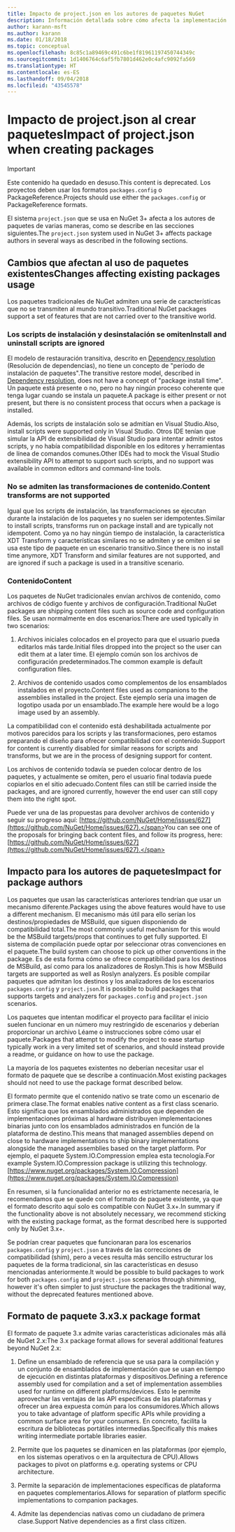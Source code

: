 ```yaml
---
title: Impacto de project.json en los autores de paquetes NuGet
description: Información detallada sobre cómo afecta la implementación de project.json en NuGet 3.x a los autores de paquetes, como las características, el contenido y el formato de paquetes no admitidos.
author: karann-msft
ms.author: karann
ms.date: 01/18/2018
ms.topic: conceptual
ms.openlocfilehash: 8c85c1a89469c491c6be1f81961197450744349c
ms.sourcegitcommit: 1d1406764c6af5fb7801d462e0c4afc9092fa569
ms.translationtype: HT
ms.contentlocale: es-ES
ms.lasthandoff: 09/04/2018
ms.locfileid: "43545578"
---
```

# <a name="impact-of-projectjson-when-creating-packages"></a><span data-ttu-id="c676b-103">Impacto de project.json al crear paquetes</span><span class="sxs-lookup"><span data-stu-id="c676b-103">Impact of project.json when creating packages</span></span>

> [!Important]
> <span data-ttu-id="c676b-104">Este contenido ha quedado en desuso.</span><span class="sxs-lookup"><span data-stu-id="c676b-104">This content is deprecated.</span></span> <span data-ttu-id="c676b-105">Los proyectos deben usar los formatos `packages.config` o PackageReference.</span><span class="sxs-lookup"><span data-stu-id="c676b-105">Projects should use either the `packages.config` or PackageReference formats.</span></span>

<span data-ttu-id="c676b-106">El sistema `project.json` que se usa en NuGet 3+ afecta a los autores de paquetes de varias maneras, como se describe en las secciones siguientes.</span><span class="sxs-lookup"><span data-stu-id="c676b-106">The `project.json` system used in NuGet 3+ affects package authors in several ways as described in the following sections.</span></span>

## <a name="changes-affecting-existing-packages-usage"></a><span data-ttu-id="c676b-107">Cambios que afectan al uso de paquetes existentes</span><span class="sxs-lookup"><span data-stu-id="c676b-107">Changes affecting existing packages usage</span></span>

<span data-ttu-id="c676b-108">Los paquetes tradicionales de NuGet admiten una serie de características que no se transmiten al mundo transitivo.</span><span class="sxs-lookup"><span data-stu-id="c676b-108">Traditional NuGet packages support a set of features that are not carried over to the transitive world.</span></span>

### <a name="install-and-uninstall-scripts-are-ignored"></a><span data-ttu-id="c676b-109">Los scripts de instalación y desinstalación se omiten</span><span class="sxs-lookup"><span data-stu-id="c676b-109">Install and uninstall scripts are ignored</span></span>

<span data-ttu-id="c676b-110">El modelo de restauración transitiva, descrito en [Dependency resolution](../consume-packages/dependency-resolution.md#dependency-resolution-with-packagereference) (Resolución de dependencias), no tiene un concepto de "período de instalación de paquetes".</span><span class="sxs-lookup"><span data-stu-id="c676b-110">The transitive restore model, described in [Dependency resolution](../consume-packages/dependency-resolution.md#dependency-resolution-with-packagereference), does not have a concept of "package install time".</span></span> <span data-ttu-id="c676b-111">Un paquete está presente o no, pero no hay ningún proceso coherente que tenga lugar cuando se instala un paquete.</span><span class="sxs-lookup"><span data-stu-id="c676b-111">A package is either present or not present, but there is no consistent process that occurs when a package is installed.</span></span>

<span data-ttu-id="c676b-112">Además, los scripts de instalación solo se admitían en Visual Studio.</span><span class="sxs-lookup"><span data-stu-id="c676b-112">Also, install scripts were supported only in Visual Studio.</span></span> <span data-ttu-id="c676b-113">Otros IDE tenían que simular la API de extensibilidad de Visual Studio para intentar admitir estos scripts, y no había compatibilidad disponible en los editores y herramientas de línea de comandos comunes.</span><span class="sxs-lookup"><span data-stu-id="c676b-113">Other IDEs had to mock the Visual Studio extensibility API to attempt to support such scripts, and no support was available in common editors and command-line tools.</span></span>

### <a name="content-transforms-are-not-supported"></a><span data-ttu-id="c676b-114">No se admiten las transformaciones de contenido.</span><span class="sxs-lookup"><span data-stu-id="c676b-114">Content transforms are not supported</span></span>

<span data-ttu-id="c676b-115">Igual que los scripts de instalación, las transformaciones se ejecutan durante la instalación de los paquetes y no suelen ser idempotentes.</span><span class="sxs-lookup"><span data-stu-id="c676b-115">Similar to install scripts, transforms run on package install and are typically not idempotent.</span></span> <span data-ttu-id="c676b-116">Como ya no hay ningún tiempo de instalación, la característica XDT Transform y características similares no se admiten y se omiten si se usa este tipo de paquete en un escenario transitivo.</span><span class="sxs-lookup"><span data-stu-id="c676b-116">Since there is no install time anymore, XDT Transform and similar features are not supported, and are ignored if such a package is used in a transitive scenario.</span></span>

### <a name="content"></a><span data-ttu-id="c676b-117">Contenido</span><span class="sxs-lookup"><span data-stu-id="c676b-117">Content</span></span>

<span data-ttu-id="c676b-118">Los paquetes de NuGet tradicionales envían archivos de contenido, como archivos de código fuente y archivos de configuración.</span><span class="sxs-lookup"><span data-stu-id="c676b-118">Traditional NuGet packages are shipping content files such as source code and configuration files.</span></span> <span data-ttu-id="c676b-119">Se usan normalmente en dos escenarios:</span><span class="sxs-lookup"><span data-stu-id="c676b-119">There are used typically in two scenarios:</span></span>

1. <span data-ttu-id="c676b-120">Archivos iniciales colocados en el proyecto para que el usuario pueda editarlos más tarde.</span><span class="sxs-lookup"><span data-stu-id="c676b-120">Initial files dropped into the project so the user can edit them at a later time.</span></span> <span data-ttu-id="c676b-121">El ejemplo común son los archivos de configuración predeterminados.</span><span class="sxs-lookup"><span data-stu-id="c676b-121">The common example is default configuration files.</span></span>

1. <span data-ttu-id="c676b-122">Archivos de contenido usados como complementos de los ensamblados instalados en el proyecto.</span><span class="sxs-lookup"><span data-stu-id="c676b-122">Content files used as companions to the assemblies installed in the project.</span></span> <span data-ttu-id="c676b-123">Este ejemplo sería una imagen de logotipo usada por un ensamblado.</span><span class="sxs-lookup"><span data-stu-id="c676b-123">The example here would be a logo image used by an assembly.</span></span>

<span data-ttu-id="c676b-124">La compatibilidad con el contenido está deshabilitada actualmente por motivos parecidos para los scripts y las transformaciones, pero estamos preparando el diseño para ofrecer compatibilidad con el contenido.</span><span class="sxs-lookup"><span data-stu-id="c676b-124">Support for content is currently disabled for similar reasons for scripts and transforms, but we are in the process of designing support for content.</span></span>

<span data-ttu-id="c676b-125">Los archivos de contenido todavía se pueden colocar dentro de los paquetes, y actualmente se omiten, pero el usuario final todavía puede copiarlos en el sitio adecuado.</span><span class="sxs-lookup"><span data-stu-id="c676b-125">Content files can still be carried inside the packages, and are ignored currently, however the end user can still copy them into the right spot.</span></span>

<span data-ttu-id="c676b-126">Puede ver una de las propuestas para devolver archivos de contenido y seguir su progreso aquí: [https://github.com/NuGet/Home/issues/627](https://github.com/NuGet/Home/issues/627).</span><span class="sxs-lookup"><span data-stu-id="c676b-126">You can see one of the proposals for bringing back content files, and follow its progress, here: [https://github.com/NuGet/Home/issues/627](https://github.com/NuGet/Home/issues/627).</span></span>

## <a name="impact-for-package-authors"></a><span data-ttu-id="c676b-127">Impacto para los autores de paquetes</span><span class="sxs-lookup"><span data-stu-id="c676b-127">Impact for package authors</span></span>

<span data-ttu-id="c676b-128">Los paquetes que usan las características anteriores tendrían que usar un mecanismo diferente.</span><span class="sxs-lookup"><span data-stu-id="c676b-128">Packages using the above features would have to use a different mechanism.</span></span> <span data-ttu-id="c676b-129">El mecanismo más útil para ello serían los destinos/propiedades de MSBuild, que siguen disponiendo de compatibilidad total.</span><span class="sxs-lookup"><span data-stu-id="c676b-129">The most commonly useful mechanism for this would be the MSBuild targets/props that continues to get fully supported.</span></span> <span data-ttu-id="c676b-130">El sistema de compilación puede optar por seleccionar otras convenciones en el paquete.</span><span class="sxs-lookup"><span data-stu-id="c676b-130">The build system can choose to pick up other conventions in the package.</span></span> <span data-ttu-id="c676b-131">Es de esta forma cómo se ofrece compatibilidad para los destinos de MSBuild, así como para los analizadores de Roslyn.</span><span class="sxs-lookup"><span data-stu-id="c676b-131">This is how MSBuild targets are supported as well as Roslyn analyzers.</span></span> <span data-ttu-id="c676b-132">Es posible compilar paquetes que admitan los destinos y los analizadores de los escenarios `packages.config` y `project.json`.</span><span class="sxs-lookup"><span data-stu-id="c676b-132">It is possible to build packages that supports targets and analyzers for `packages.config` and `project.json` scenarios.</span></span>

<span data-ttu-id="c676b-133">Los paquetes que intentan modificar el proyecto para facilitar el inicio suelen funcionar en un número muy restringido de escenarios y deberían proporcionar un archivo Léame o instrucciones sobre cómo usar el paquete.</span><span class="sxs-lookup"><span data-stu-id="c676b-133">Packages that attempt to modify the project to ease startup typically work in a very limited set of scenarios, and should instead provide a readme, or guidance on how to use the package.</span></span>

<span data-ttu-id="c676b-134">La mayoría de los paquetes existentes no deberían necesitar usar el formato de paquete que se describe a continuación.</span><span class="sxs-lookup"><span data-stu-id="c676b-134">Most existing packages should not need to use the package format described below.</span></span>

<span data-ttu-id="c676b-135">El formato permite que el contenido nativo se trate como un escenario de primera clase.</span><span class="sxs-lookup"><span data-stu-id="c676b-135">The format enables native content as a first class scenario.</span></span> <span data-ttu-id="c676b-136">Esto significa que los ensamblados administrados que dependen de implementaciones próximas al hardware distribuyen implementaciones binarias junto con los ensamblados administrados en función de la plataforma de destino.</span><span class="sxs-lookup"><span data-stu-id="c676b-136">This means that managed assemblies depend on close to hardware implementations to ship binary implementations alongside the managed assemblies based on the target platform.</span></span> <span data-ttu-id="c676b-137">Por ejemplo, el paquete System.IO.Compression emplea esta tecnología.</span><span class="sxs-lookup"><span data-stu-id="c676b-137">For example System.IO.Compression package is utilizing this technology.</span></span> [https://www.nuget.org/packages/System.IO.Compression](https://www.nuget.org/packages/System.IO.Compression)

<span data-ttu-id="c676b-138">En resumen, si la funcionalidad anterior no es estrictamente necesaria, le recomendamos que se quede con el formato de paquete existente, ya que el formato descrito aquí solo es compatible con NuGet 3.x+.</span><span class="sxs-lookup"><span data-stu-id="c676b-138">In summary if the functionality above is not absolutely necessary, we recommend sticking with the existing package format, as the format described here is supported only by NuGet 3.x+.</span></span>

<span data-ttu-id="c676b-139">Se podrían crear paquetes que funcionaran para los escenarios `packages.config` y `project.json` a través de las correcciones de compatibilidad (shim), pero a veces resulta más sencillo estructurar los paquetes de la forma tradicional, sin las características en desuso mencionadas anteriormente.</span><span class="sxs-lookup"><span data-stu-id="c676b-139">It would be possible to build packages to work for both `packages.config` and `project.json` scenarios through shimming, however it's often simpler to just structure the packages the traditional way, without the deprecated features mentioned above.</span></span>

## <a name="3x-package-format"></a><span data-ttu-id="c676b-140">Formato de paquete 3.x</span><span class="sxs-lookup"><span data-stu-id="c676b-140">3.x package format</span></span>

<span data-ttu-id="c676b-141">El formato de paquete 3.x admite varias características adicionales más allá de NuGet 2.x:</span><span class="sxs-lookup"><span data-stu-id="c676b-141">The 3.x package format allows for several additional features beyond NuGet 2.x:</span></span>

1. <span data-ttu-id="c676b-142">Define un ensamblado de referencia que se usa para la compilación y un conjunto de ensamblados de implementación que se usan en tiempo de ejecución en distintas plataformas y dispositivos.</span><span class="sxs-lookup"><span data-stu-id="c676b-142">Defining a reference assembly used for compilation and a set of implementation assemblies used for runtime on different platforms/devices.</span></span> <span data-ttu-id="c676b-143">Esto le permite aprovechar las ventajas de las API específicas de las plataformas y ofrecer un área expuesta común para los consumidores.</span><span class="sxs-lookup"><span data-stu-id="c676b-143">Which allows you to take advantage of platform specific APIs while providing a common surface area for your consumers.</span></span> <span data-ttu-id="c676b-144">En concreto, facilita la escritura de bibliotecas portátiles intermedias.</span><span class="sxs-lookup"><span data-stu-id="c676b-144">Specifically this makes writing intermediate portable libraries easier.</span></span>

1. <span data-ttu-id="c676b-145">Permite que los paquetes se dinamicen en las plataformas (por ejemplo, en los sistemas operativos o en la arquitectura de CPU).</span><span class="sxs-lookup"><span data-stu-id="c676b-145">Allows packages to pivot on platforms e.g. operating systems or CPU architecture.</span></span>

1. <span data-ttu-id="c676b-146">Permite la separación de implementaciones específicas de plataforma en paquetes complementarios.</span><span class="sxs-lookup"><span data-stu-id="c676b-146">Allows for separation of platform specific implementations to companion packages.</span></span>

1. <span data-ttu-id="c676b-147">Admite las dependencias nativas como un ciudadano de primera clase.</span><span class="sxs-lookup"><span data-stu-id="c676b-147">Support Native dependencies as a first class citizen.</span></span>
